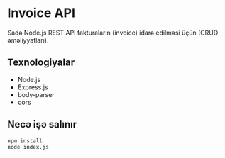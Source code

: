 # Invoice API

Sadə Node.js REST API fakturaların (invoice) idarə edilməsi üçün (CRUD əməliyyatları).

## Texnologiyalar
- Node.js
- Express.js
- body-parser
- cors

## Necə işə salınır

```bash
npm install
node index.js
